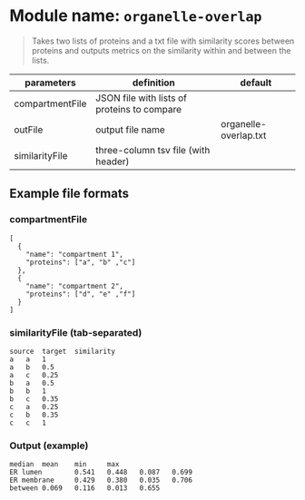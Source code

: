 # Module name: `organelle-overlap`

> Takes two lists of proteins and a txt file with similarity scores between proteins and outputs metrics on the similarity within and between the lists.

| parameters | definition | default |
|------------|------------|---------|
| compartmentFile | JSON file with lists of proteins to compare | |
| outFile | output file name | organelle-overlap.txt |
| similarityFile | three-column tsv file (with header) | |

## Example file formats

### compartmentFile
```
[
  {
    "name": "compartment 1",
    "proteins": ["a", "b" ,"c"]
  },
  {
    "name": "compartment 2",
    "proteins": ["d", "e" ,"f"]
  }
]
```

### similarityFile (tab-separated)
```
source  target  similarity
a   a   1
a   b   0.5
a   c   0.25
b   a   0.5
b   b   1
b   c   0.35
c   a   0.25
c   b   0.35
c   c   1
```

### Output (example)
```
median  mean    min     max
ER lumen        0.541   0.448   0.087   0.699
ER membrane     0.429   0.380   0.035   0.706
between 0.069   0.116   0.013   0.655
```